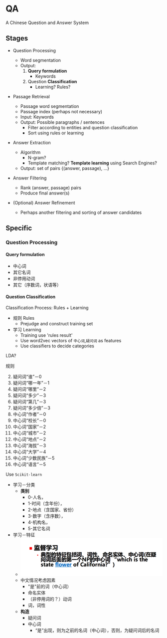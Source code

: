 # QA
A Chinese Question and Answer System

## Stages

- Question Processing
    - Word segmentation
    - Output:
        1. **Query formulation**
            - Keywords
        2. Question **Classification**
            - Learning? Rules?

- Passage Retrieval
    - Passage word segmentation
    - Passage index (perhaps not necessary)
    - Input: Keywords
    - Output: Possible paragraphs / sentences
        - Filter according to entities and question classification
        - Sort using rules or learning

- Answer Extraction
    - Algorithm
        - N-gram?
        - Template matching? **Template learning** using Search Engines?
    - Output: set of pairs {(answer, passage), ...}

- Answer Filtering
    - Rank (answer, passage) pairs
    - Produce final answer(s)

- (Optional) Answer Refinement
    - Perhaps another filtering and sorting of answer candidates

## Specific

### Question Processing
#### Query formulation

- 中心词
- 其它名词
- 非停用动词
- 其它（序数词，状语等）

#### Question Classification

Classification Process: Rules + Learning
- 规则 Rules
    - Prejudge and construct training set
- 学习 Learning
    - Training use 'rules result'
    - Use word2vec vectors of `中心词`,`疑问词` as features
    - Use classifiers to decide categories

LDA?

规则

2. 疑问词“谁”－0
4. 疑问词“哪一年”－1
9. 疑问词“哪里”－2
3. 疑问词“多少”－3
1. 疑问词“第几”－3
3. 疑问词“多少倍”－3
4. 中心词“作者”－0
5. 中心词“校长”－0
5. 中心词“国家”－2
6. 中心词“城市”－2
6. 中心词“地点”－2
7. 中心词“海拔”－3
7. 中心词“大学”－4
8. 中心词“少数民族”－5
8. 中心词“语言”－5

Use `Scikit-learn`

- 学习－分类
    - **类别**
        - 0-人名，
        - 1-时间（含年份），
        - 2-地点（含国家、省份）
        - 3-数字（含序数），
        - 4-机构名，
        - 5-其它名词
- 学习－特征
    - ![](img/Q_classification_L.png)
    - 中文情况考虑因素
        - "是"前的词（中心词）
        - 命名实体
        - （非停用词的？）动词
        - 词，词性
    - **构造**
        - 疑问词
        - 中心词
            - “是”出现，则为之前的名词（中心词），否则，为疑问词后的名词
